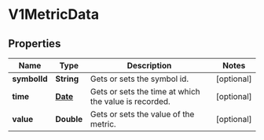 

# V1MetricData

## Properties

Name | Type | Description | Notes
------------ | ------------- | ------------- | -------------
**symbolId** | **String** | Gets or sets the symbol id. |  [optional]
**time** | [**Date**](Date.md) | Gets or sets the time at which the value is recorded. |  [optional]
**value** | **Double** | Gets or sets the value of the metric. |  [optional]




